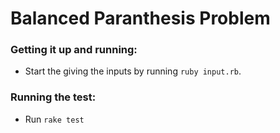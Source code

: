 # Balanced Paranthesis Problem
### Getting it up and running:
 - Start the giving the inputs by running `ruby input.rb`.
### Running the test:
- Run `rake test`